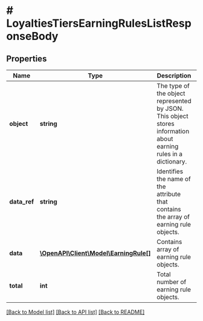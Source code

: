 # # LoyaltiesTiersEarningRulesListResponseBody

## Properties

Name | Type | Description | Notes
------------ | ------------- | ------------- | -------------
**object** | **string** | The type of the object represented by JSON. This object stores information about earning rules in a dictionary. | [optional] [default to 'list']
**data_ref** | **string** | Identifies the name of the attribute that contains the array of earning rule objects. | [optional] [default to 'data']
**data** | [**\OpenAPI\Client\Model\EarningRule[]**](EarningRule.md) | Contains array of earning rule objects. | [optional]
**total** | **int** | Total number of earning rule objects. | [optional]

[[Back to Model list]](../../README.md#models) [[Back to API list]](../../README.md#endpoints) [[Back to README]](../../README.md)

